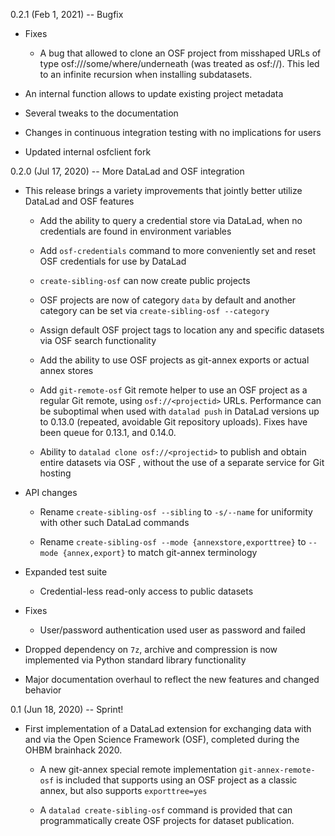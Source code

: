 0.2.1 (Feb 1, 2021) -- Bugfix

- Fixes

  - A bug that allowed to clone an OSF project from misshaped URLs of type
    osf://<project id>/some/where/underneath (was treated as osf://<project
    id>).
    This led to an infinite recursion when installing subdatasets.

- An internal function allows to update existing project metadata

- Several tweaks to the documentation

- Changes in continuous integration testing with no implications for users

- Updated internal osfclient fork


0.2.0 (Jul 17, 2020) -- More DataLad and OSF integration

- This release brings a variety improvements that jointly better utilize
  DataLad and OSF features

  - Add the ability to query a credential store via DataLad, when no
    credentials are found in environment variables

  - Add `osf-credentials` command to more conveniently set and reset
    OSF credentials for use by DataLad

  - `create-sibling-osf` can now create public projects

  - OSF projects are now of category `data` by default and another category
    can be set via `create-sibling-osf --category`

  - Assign default OSF project tags to location any and specific datasets
    via OSF search functionality

  - Add the ability to use OSF projects as git-annex exports or actual annex
    stores

  - Add `git-remote-osf` Git remote helper to use an OSF project as a regular
    Git remote, using `osf://<projectid>` URLs. Performance can be suboptimal
    when used with `datalad push` in DataLad versions up to 0.13.0 (repeated,
    avoidable Git repository uploads). Fixes have been queue for 0.13.1, and
    0.14.0.

  - Ability to `datalad clone osf://<projectid>` to publish and obtain entire
    datasets via OSF , without the use of a separate service for Git hosting

- API changes

  - Rename `create-sibling-osf --sibling` to `-s/--name` for uniformity with
    other such DataLad commands

  - Rename `create-sibling-osf --mode {annexstore,exporttree}` to
    `--mode {annex,export}` to match git-annex terminology

- Expanded test suite

  - Credential-less read-only access to public datasets

- Fixes

  - User/password authentication used user as password and failed

- Dropped dependency on `7z`, archive and compression is now implemented via
  Python standard library functionality

- Major documentation overhaul to reflect the new features and changed behavior


0.1 (Jun 18, 2020) -- Sprint!

- First implementation of a DataLad extension for exchanging data with and
  via the Open Science Framework (OSF), completed during the OHBM brainhack
  2020.

  - A new git-annex special remote implementation `git-annex-remote-osf`
    is included that supports using an OSF project as a classic annex,
    but also supports `exporttree=yes`

  - A `datalad create-sibling-osf` command is provided that can
    programmatically create OSF projects for dataset publication.
